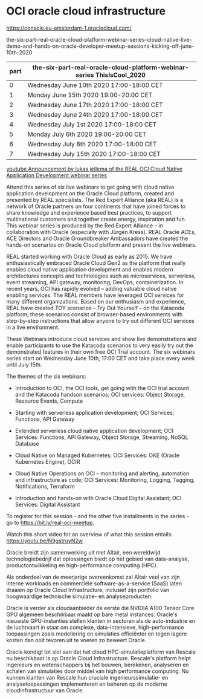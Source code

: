 # OCI oracle cloud infrastructure


https://console.eu-amsterdam-1.oraclecloud.com/   


the-six-part-real-oracle-cloud-platform-webinar-series-cloud-native-live-demo-and-hands-on-oracle-developer-meetup-sessions-kicking-off-june-10th-2020


|part|the-six-part-real-oracle-cloud-platform-webinar-series ThisIsCool_2020|
|--|------------------------------------------|
|0|Wednesday June 10th 2020 17:00-18:00 CET|
|1|Monday June 15th 2020 19:00-20:00 CET|
|2|Wednesday June 17th 2020 17:00-18:00 CET|
|3|Wednesday June 24th 2020 17:00-18:00 CET|
|4|Wednesday July 1st 2020 17:00-18:00 CET|
|5|Monday July 6th 2020 19:00-20:00 CET|
|6|Wednesday July 8th 2020 17:00-18:00 CET|
|7|Wednesday July 15th 2020 17:00-18:00 CET| 

[youtube Announcement by lukas jellema of the REAL OCI Cloud Native Application Development webinar series](https://www.youtube.com/watch?v=N9gstruyN2w&feature=youtu.be)

 Attend this series of six live webinars to get going with cloud native application development on the Oracle Cloud platform, created and presented by REAL specialists. The Red Expert Alliance (aka REAL) is a network of Oracle partners on four continents that have joined forces to share knowledge and experience based best practices, to support multinational customers and together create energy, inspiration and fun. This webinar series is produced by the Red Expert Alliance – in collaboration with Oracle (especially with Jürgen Kress). REAL Oracle ACEs, ACE Directors and Oracle Groundbreaker Ambassadors have created the hands-on scenarios on Oracle Cloud platform and present the live webinars.

REAL started working with Oracle Cloud as early as 2015. We have enthusiastically embraced Oracle Cloud Gen2 as the platform that really enables cloud native application development and enables modern architectures concepts and technologies such as microservices, serverless, event streaming, API gateway, monitoring, DevOps, containerization. In recent years, OCI has rapidly evolved – adding valuable cloud native enabling services. The REAL members have leveraged OCI services for many different organizations. Based on our enthusiasm and experience, REAL have created TOY scenarios – Try Out Yourself – on the Katacoda platform; these scenarios consist of browser-based environments with step-by-step instructions that allow anyone to try out different OCI services in a live environment.

These Webinars introduce cloud services and show live demonstrations and enable participants to use the Katacoda scenarios to very easily try out the demonstrated features in their own free OCI Trial account. The six webinars series start on Wednesday June 10th, 17:00 CET and take place every week until July 15th.

The themes of the six webinars:

* Introduction to OCI, the OCI tools, get going with the OCI trial account and the Katacoda handson scenarios; OCI services: Object Storage, Resource Events, Compute

* Starting with serverless application development; OCI Services: Functions, API Gateway

* Extended serverless cloud native application development; OCI Services: Functions, API Gateway, Object Storage, Streaming, NoSQL Database

* Cloud Native on Managed Kubernetes; OCI Services: OKE (Oracle Kubernetes Engine), OCIR

* Cloud Native Operations on OCI – monitoring and alerting, automation and infrastructure as code; OCI Services: Monitoring, Logging, Tagging, Notifications, Terraform

* Introduction and hands-on with Oracle Cloud Digital Assistant; OCI Services: Digital Assistant

To register for this session - and the other five installments in the series - go to https://bit.ly/real-oci-meetup.

Watch this short video for an overview of what this session entails: https://youtu.be/N9gstruyN2w . 

Oracle breidt zijn samenwerking uit met Altair, een wereldwijd technologiebedrijf dat oplossingen biedt op het gebied van data-analyse, productontwikkeling en high-performance computing (HPC).

Als onderdeel van de meerjarige overeenkomst zal Altair veel van zijn interne workloads en commerciële software-as-a-service (SaaS) laten draaien op Oracle Cloud Infrastructure, inclusief zijn portfolio van hoogwaardige technische simulatie- en analyseproducten.

Oracle is verder als cloudaanbieder de eerste die NVIDIA A100 Tensor Core GPU algemeen beschikbaar maakt op bare metal instances. Oracle's nieuwste GPU-instanties stellen klanten in sectoren als de auto-industrie en de luchtvaart in staat om complexe, data-intensieve, high-performance toepassingen zoals modellering en simulaties efficiënter en tegen lagere kosten dan ooit tevoren uit te voeren zo beweert Oracle.

Oracle kondigt tot slot aan dat het cloud HPC-simulatieplatform van Rescale nu beschikbaar is op Oracle Cloud Infrastructure. Rescale's platform helpt ingenieurs en wetenschappers bij het bouwen, berekenen, analyseren en schalen van simulaties door middel van high performance computing. Nu kunnen klanten van Rescale hun cruciale ingenieurssimulatie- en analysetoepassingen implementeren en beheren op de moderne cloudinfrastructuur van Oracle.
